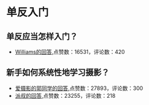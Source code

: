 #  单反入门 
## 单反应当怎样入门？
- [Williams的回答](https://www.zhihu.com/question/20668728/answer/54551631),点赞数：16531，评论数：420
## 新手如何系统性地学习摄影？
- [爱摄影的郭同学的回答](https://www.zhihu.com/question/36095338/answer/968639013),点赞数：27893，评论数：300
- [派叔的回答](https://www.zhihu.com/question/36095338/answer/281464153),点赞数：23255，评论数：218
